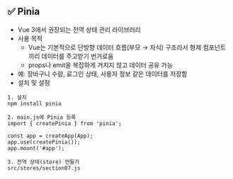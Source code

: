 ## ✅ Pinia
+ Vue 3에서 권장되는 전역 상태 관리 라이브러리
+ 사용 목적
    + Vue는 기본적으로 단방향 데이터 흐름(부모 → 자식) 구조라서 형제 컴포넌트끼리 데이터를 주고받기 번거로움
    + props나 emit을 복잡하게 거치지 않고 데이터 공유 가능
+ 예: 장바구니 수량, 로그인 상태, 사용자 정보 같은 데이터를 저장함
+ 설치 및 설정
```
1. 설치
npm install pinia

2. main.js에 Pinia 등록
import { createPinia } from 'pinia';

const app = createApp(App);
app.use(createPinia());
app.mount('#app');

3. 전역 상태(store) 만들기
src/stores/section07.js
```